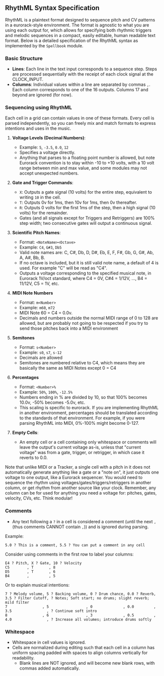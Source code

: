 ## RhythML Syntax Specification

RhythML is a plaintext format designed to sequence pitch and CV patterns in a eurorack-style environment. The format is agnostic to what you are using each output for, which allows for specifying both rhythmic triggers and melodic sequences in a compact, easily editable, human readable text format. Below is a detailed specification of the RhythML syntax as implemented by the `Spellbook` module.

### Basic Structure
- **Lines**: Each line in the text input corresponds to a sequence step. Steps are processed sequentially with the receipt of each clock signal at the CLOCK_INPUT.
- **Columns**: Individual values within a line are separated by commas `,`. Each column corresponds to one of the 16 outputs. Columns 17 and beyond are ignored (for now).

### Sequencing using RhythML
Each cell in a grid can contain values in one of these formats. Every cell is parsed independently, so you can freely mix and match formats to express intentions and uses in the music.

1. **Voltage Levels (Decimal Numbers)**:
   - Example: `5`, `-3.5`, `0.0`, `12`
   - Specifies a voltage directly.
   - Anything that parses to a floating point number is allowed, but note Eurorack convention is to stay within -10 to +10 volts, with a 10 volt range between min and max value, and some modules may not accept unexpected numbers.

2. **Gate and Trigger Commands**:
   - `X`: Outputs a gate signal (10 volts) for the entire step, equivalent to writing `10` in the cell.
   - `T`: Outputs 0v for 1ms, then 10v for 1ms, then 0v thereafter.
   - `R`: Outputs 0 volts for the first 1ms of the step, then a high signal (10 volts) for the remainder.
   - Gates (and all signals except for Triggers and Retriggers) are 100% step width; two consecutive gates will output a continuous signal.

3. **Scientific Pitch Names**:
   - Format: `<NoteName><Octave>`
   - Example: `C4`, `G#3`, `Db5`
   - Valid note names are: C, C#, Db, D, D#, Eb, E, F, F#, Gb, G, G#, Ab, A, A#, Bb, B.
   - If no octave is included, but it is still valid note name, a default of 4 is used. For example "C" will be read as "C4".
   - Outputs a voltage corresponding to the specified musical note, in Eurorack 1V/oct standard, where C4 = 0V, C#4 = 1/12V, ..., B4 = 11/12V, C5 = 1V, etc.
   
4. **MIDI Note Numbers**
   - Format: `m<Number>`
   - Example: `m60`, `m72`
   - MIDI Note 60 = C4 = 0.0v.
   - Decimals and numbers outside the normal MIDI range of 0 to 128 are allowed, but are probably not going to be respected if you try to send those pitches back into a MIDI environment
   
5. **Semitones**
   - Format: `s<Number>`
   - Example: `s0`, `s7`, `s-12`
   - Decimals are allowed
   - Semitones are numbered relative to C4, which means they are basically the same as MIDI Notes except 0 = C4

6. **Percentages**
   - Format: `<Number>%`
   - Example: `50%`, `100%`, `-12.5%`
   - Numbers ending in % are divided by 10, so that 100% becomes 10.0v, -50% becomes -5.0v, etc.
   - This scaling is specific to eurorack. If you are implementing RhythML in another environment, percentages should be translated according to the standards of that environment. For example, if you were parsing RhythML into MIDI, 0%-100% might become 0-127.

7. **Empty Cells**:
   - An empty cell or a cell containing only whitespace or comments will leave the output's current voltage as-is, unless that "current voltage" was from a gate, trigger, or retrigger, in which case it reverts to 0.0.

Note that unlike MIDI or a Tracker, a single cell with a pitch in it does not automatically generate anything like a gate or a "note on", it just outputs one voltage to one output, like a Eurorack sequencer. You would need to sequence the rhythm using voltages/gates/triggers/retriggers in another column, or get rhythm from another source like your clock. Remember, any column can be for used for anything you need a voltage for: pitches, gates, velocity, CVs, etc. Think modular!

### Comments
- Any text following a `?` in a cell is considered a comment (until the next `,` (thus comments CANNOT contain `,`)) and is ignored during parsing.

Example:

`5.0 ? This is a comment, 5.5 ? You can put a comment in any cell`

Consider using comments in the first row to label your columns:

```
E4 ? Pitch, X ? Gate, 10 ? Velocity
C5        , T       , 8
D5        , T       , 6
B4        ,         , 5
```

Or to explain musical intentions:

```
7 ? Melody volume, 5 ? Backing volume, 0 ? Drum chance, 0.0 ? Reverb, 3.5 ? Filter Cutoff, ? Notes; Soft start; no drums; slight reverb; mild filter
7                , 5                 , 0              , 0.0         , 3.5                , ? Continue soft intro
8                , 6                 , 3              , 0.5         , 4.0                , ? Increase all volumes; introduce drums softly
```

### Whitespace
- Whitespace in cell values is ignored.
- Cells are normalized during editing such that each cell in a column has uniform spacing padded with spaces to align columns vertically for readability.
	- Blank lines are NOT ignored, and will become new blank rows, with commas added automatically.